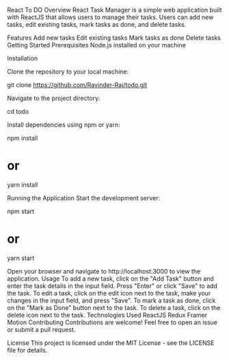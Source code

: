 React To DO
Overview
React Task Manager is a simple web application built with ReactJS that allows users to manage their tasks. Users can add new tasks, edit existing tasks, mark tasks as done, and delete tasks.

Features
Add new tasks
Edit existing tasks
Mark tasks as done
Delete tasks
Getting Started
Prerequisites
Node.js installed on your machine

Installation

Clone the repository to your local machine:

git clone https://github.com/Ravinder-Raj/todo.git

Navigate to the project directory:

cd todo

Install dependencies using npm or yarn:

npm install
# or
yarn install

Running the Application
Start the development server:

npm start
# or
yarn start

Open your browser and navigate to http://localhost:3000 to view the application.
Usage
To add a new task, click on the "Add Task" button and enter the task details in the input field. Press "Enter" or click "Save" to add the task.
To edit a task, click on the edit icon next to the task, make your changes in the input field, and press "Save".
To mark a task as done, click on the "Mark as Done" button next to the task.
To delete a task, click on the delete icon next to the task.
Technologies Used
ReactJS
Redux
Framer Motion
Contributing
Contributions are welcome! Feel free to open an issue or submit a pull request.

License
This project is licensed under the MIT License - see the LICENSE file for details.